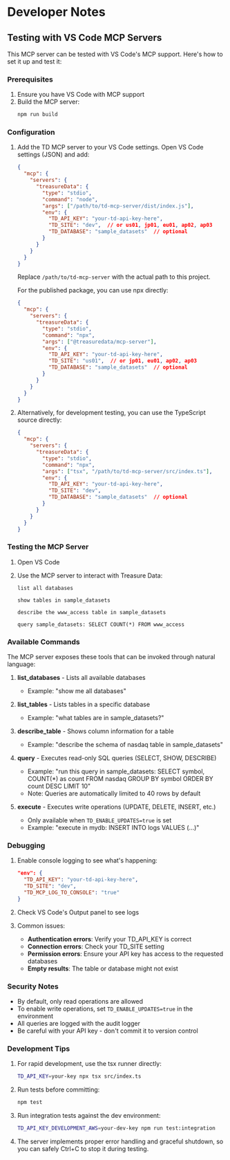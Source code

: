 # Developer Notes

## Testing with VS Code MCP Servers

This MCP server can be tested with VS Code's MCP support. Here's how to set it up and test it:

### Prerequisites

1. Ensure you have VS Code with MCP support
2. Build the MCP server:
   ```bash
   npm run build
   ```

### Configuration

1. Add the TD MCP server to your VS Code settings. Open VS Code settings (JSON) and add:

   ```json
   {
     "mcp": {
       "servers": {
         "treasureData": {
           "type": "stdio",
           "command": "node",
           "args": ["/path/to/td-mcp-server/dist/index.js"],
           "env": {
             "TD_API_KEY": "your-td-api-key-here",
             "TD_SITE": "dev",  // or us01, jp01, eu01, ap02, ap03
             "TD_DATABASE": "sample_datasets"  // optional
           }
         }
       }
     }
   }
   ```

   Replace `/path/to/td-mcp-server` with the actual path to this project.

   For the published package, you can use npx directly:

   ```json
   {
     "mcp": {
       "servers": {
         "treasureData": {
           "type": "stdio",
           "command": "npx",
           "args": ["@treasuredata/mcp-server"],
           "env": {
             "TD_API_KEY": "your-td-api-key-here",
             "TD_SITE": "us01",  // or jp01, eu01, ap02, ap03
             "TD_DATABASE": "sample_datasets"  // optional
           }
         }
       }
     }
   }
   ```

2. Alternatively, for development testing, you can use the TypeScript source directly:

   ```json
   {
     "mcp": {
       "servers": {
         "treasureData": {
           "type": "stdio",
           "command": "npx",
           "args": ["tsx", "/path/to/td-mcp-server/src/index.ts"],
           "env": {
             "TD_API_KEY": "your-td-api-key-here",
             "TD_SITE": "dev",
             "TD_DATABASE": "sample_datasets"  // optional
           }
         }
       }
     }
   }
   ```

### Testing the MCP Server

1. Open VS Code
2. Use the MCP server to interact with Treasure Data:

   ```
   list all databases
   ```

   ```
   show tables in sample_datasets
   ```

   ```
   describe the www_access table in sample_datasets
   ```

   ```
   query sample_datasets: SELECT COUNT(*) FROM www_access
   ```

### Available Commands

The MCP server exposes these tools that can be invoked through natural language:

1. **list_databases** - Lists all available databases
   - Example: "show me all databases"

2. **list_tables** - Lists tables in a specific database
   - Example: "what tables are in sample_datasets?"

3. **describe_table** - Shows column information for a table
   - Example: "describe the schema of nasdaq table in sample_datasets"

4. **query** - Executes read-only SQL queries (SELECT, SHOW, DESCRIBE)
   - Example: "run this query in sample_datasets: SELECT symbol, COUNT(*) as count FROM nasdaq GROUP BY symbol ORDER BY count DESC LIMIT 10"
   - Note: Queries are automatically limited to 40 rows by default

5. **execute** - Executes write operations (UPDATE, DELETE, INSERT, etc.)
   - Only available when `TD_ENABLE_UPDATES=true` is set
   - Example: "execute in mydb: INSERT INTO logs VALUES (...)"

### Debugging

1. Enable console logging to see what's happening:
   ```json
   "env": {
     "TD_API_KEY": "your-td-api-key-here",
     "TD_SITE": "dev",
     "TD_MCP_LOG_TO_CONSOLE": "true"
   }
   ```

2. Check VS Code's Output panel to see logs

3. Common issues:
   - **Authentication errors**: Verify your TD_API_KEY is correct
   - **Connection errors**: Check your TD_SITE setting
   - **Permission errors**: Ensure your API key has access to the requested databases
   - **Empty results**: The table or database might not exist

### Security Notes

- By default, only read operations are allowed
- To enable write operations, set `TD_ENABLE_UPDATES=true` in the environment
- All queries are logged with the audit logger
- Be careful with your API key - don't commit it to version control

### Development Tips

1. For rapid development, use the tsx runner directly:
   ```bash
   TD_API_KEY=your-key npx tsx src/index.ts
   ```

2. Run tests before committing:
   ```bash
   npm test
   ```

3. Run integration tests against the dev environment:
   ```bash
   TD_API_KEY_DEVELOPMENT_AWS=your-dev-key npm run test:integration
   ```

4. The server implements proper error handling and graceful shutdown, so you can safely Ctrl+C to stop it during testing.